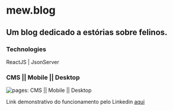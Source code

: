 # mew.blog
## Um blog dedicado a estórias sobre felinos.

### Technologies
ReactJS | JsonServer

### CMS || Mobile || Desktop 

<img src="https://i.ibb.co/dMwmTZ0/tela-geral-compressed.jpg" alt="pages: CMS || Mobile || Desktop">

Link demonstrativo do funcionamento pelo Linkedin <a target="_blank" href="https://www.linkedin.com/posts/jorgelgf_reactjs-javascript-desenvolvimento-activity-7111100685147922433-yV21?utm_source=share&utm_medium=member_desktop">aqui</a>
